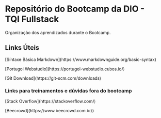 # Repositório do Bootcamp da DIO - TQI Fullstack

Organização dos aprendizados durante o Bootcamp.

## Links Úteis
<p>[Síntaxe Básica Markdown](https://www.markdownguide.org/basic-syntax)</p>
<p>[Portugol Webstudio](https://portugol-webstudio.cubos.io/)</p>
<p>[Git Download](https://git-scm.com/downloads)</p>

### Links para treinamentos e dúvidas fora do bootcamp
<p>[Stack Overflow](https://stackoverflow.com/)</p>
<p>[Beecrowd](https://www.beecrowd.com.br/)</p>

